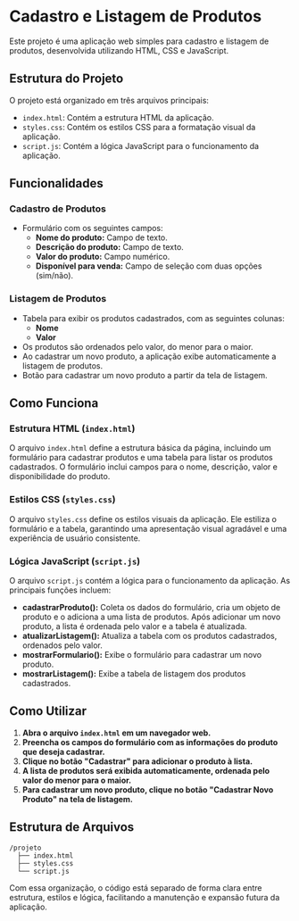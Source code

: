 # Cadastro e Listagem de Produtos

Este projeto é uma aplicação web simples para cadastro e listagem de produtos, desenvolvida utilizando HTML, CSS e JavaScript.

## Estrutura do Projeto

O projeto está organizado em três arquivos principais:

- `index.html`: Contém a estrutura HTML da aplicação.
- `styles.css`: Contém os estilos CSS para a formatação visual da aplicação.
- `script.js`: Contém a lógica JavaScript para o funcionamento da aplicação.

## Funcionalidades

### Cadastro de Produtos

- Formulário com os seguintes campos:
  - **Nome do produto:** Campo de texto.
  - **Descrição do produto:** Campo de texto.
  - **Valor do produto:** Campo numérico.
  - **Disponível para venda:** Campo de seleção com duas opções (sim/não).

### Listagem de Produtos

- Tabela para exibir os produtos cadastrados, com as seguintes colunas:
  - **Nome**
  - **Valor**
- Os produtos são ordenados pelo valor, do menor para o maior.
- Ao cadastrar um novo produto, a aplicação exibe automaticamente a listagem de produtos.
- Botão para cadastrar um novo produto a partir da tela de listagem.

## Como Funciona

### Estrutura HTML (`index.html`)

O arquivo `index.html` define a estrutura básica da página, incluindo um formulário para cadastrar produtos e uma tabela para listar os produtos cadastrados. O formulário inclui campos para o nome, descrição, valor e disponibilidade do produto.

### Estilos CSS (`styles.css`)

O arquivo `styles.css` define os estilos visuais da aplicação. Ele estiliza o formulário e a tabela, garantindo uma apresentação visual agradável e uma experiência de usuário consistente.

### Lógica JavaScript (`script.js`)

O arquivo `script.js` contém a lógica para o funcionamento da aplicação. As principais funções incluem:

- **cadastrarProduto():** Coleta os dados do formulário, cria um objeto de produto e o adiciona a uma lista de produtos. Após adicionar um novo produto, a lista é ordenada pelo valor e a tabela é atualizada.
- **atualizarListagem():** Atualiza a tabela com os produtos cadastrados, ordenados pelo valor.
- **mostrarFormulario():** Exibe o formulário para cadastrar um novo produto.
- **mostrarListagem():** Exibe a tabela de listagem dos produtos cadastrados.

## Como Utilizar

1. **Abra o arquivo `index.html` em um navegador web.**
2. **Preencha os campos do formulário com as informações do produto que deseja cadastrar.**
3. **Clique no botão "Cadastrar" para adicionar o produto à lista.**
4. **A lista de produtos será exibida automaticamente, ordenada pelo valor do menor para o maior.**
5. **Para cadastrar um novo produto, clique no botão "Cadastrar Novo Produto" na tela de listagem.**

## Estrutura de Arquivos

```
/projeto
  ├── index.html
  ├── styles.css
  └── script.js
```

Com essa organização, o código está separado de forma clara entre estrutura, estilos e lógica, facilitando a manutenção e expansão futura da aplicação.
